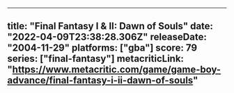 
---
title: "Final Fantasy I & II: Dawn of Souls"
date: "2022-04-09T23:38:28.306Z"
releaseDate: "2004-11-29"
platforms: ["gba"]
score: 79
series: ["final-fantasy"]
metacriticLink: "https://www.metacritic.com/game/game-boy-advance/final-fantasy-i-ii-dawn-of-souls"
---
